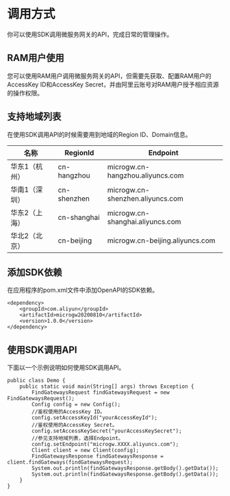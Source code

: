 # 调用方式

你可以使用SDK调用微服务网关的API，完成日常的管理操作。

## RAM用户使用

您可以使用RAM用户调用微服务网关的API，但需要先获取、配置RAM用户的AccessKey ID和AccessKey Secret，并由阿里云账号对RAM用户授予相应资源的操作权限。

## 支持地域列表

在使用SDK调用API的时候需要用到地域的Region ID、Domain信息。

|名称|RegionId|Endpoint|
|--|--------|--------|
|华东1（杭州）|cn-hangzhou|microgw.cn-hangzhou.aliyuncs.com|
|华南1（深圳）|cn-shenzhen|microgw.cn-shenzhen.aliyuncs.com|
|华东2（上海）|cn-shanghai|microgw.cn-shanghai.aliyuncs.com|
|华北2（北京）|cn-beijing|microgw.cn-beijing.aliyuncs.com|

## 添加SDK依赖

在应用程序的pom.xml文件中添加OpenAPI的SDK依赖。

```
<dependency>
    <groupId>com.aliyun</groupId>
    <artifactId>microgw20200810</artifactId>
    <version>1.0.0</version>
</dependency>
```

## 使用SDK调用API

下面以一个示例说明如何使用SDK调用API。

```
public class Demo {
    public static void main(String[] args) throws Exception {
        FindGatewaysRequest findGatewaysRequest = new FindGatewaysRequest();
        Config config = new Config();
        //鉴权使用的AccessKey ID。
        config.setAccessKeyId("yourAccessKeyId");  
        //鉴权使用的AccessKey Secret。
        config.setAccessKeySecret("yourAccessKeySecret");
        //参见支持地域列表，选择Endpoint。
        config.setEndpoint("microgw.XXXX.aliyuncs.com");
        Client client = new Client(config);
        FindGatewaysResponse findGatewaysResponse = client.findGateways(findGatewaysRequest);
        System.out.println(findGatewaysResponse.getBody().getData());
        System.out.println(findGatewaysResponse.getBody().getData());
    }
}
```

